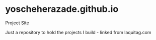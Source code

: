 # yoscheherazade.github.io
Project Site

Just a repository to hold the projects I build - linked from laquitag.com

